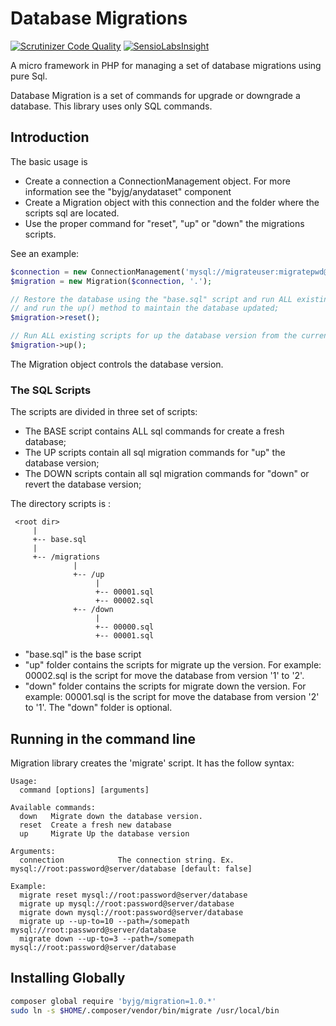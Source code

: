 # Database Migrations
[![Scrutinizer Code Quality](https://scrutinizer-ci.com/g/byjg/migration/badges/quality-score.png?b=master)](https://scrutinizer-ci.com/g/byjg/migration/?branch=master)
[![SensioLabsInsight](https://insight.sensiolabs.com/projects/571cb412-7018-4938-a4e5-0f9ce44956d7/mini.png)](https://insight.sensiolabs.com/projects/571cb412-7018-4938-a4e5-0f9ce44956d7)

A micro framework in PHP for managing a set of database migrations using pure Sql.

Database Migration is a set of commands for upgrade or downgrade a database.
This library uses only SQL commands.

## Introduction

The basic usage is 

- Create a connection a ConnectionManagement object. For more information see the "byjg/anydataset" component
- Create a Migration object with this connection and the folder where the scripts sql are located. 
- Use the proper command for "reset", "up" or "down" the migrations scripts. 

See an example:

```php
$connection = new ConnectionManagement('mysql://migrateuser:migratepwd@localhost/migratedatabase');
$migration = new Migration($connection, '.');

// Restore the database using the "base.sql" script and run ALL existing scripts for up the database version
// and run the up() method to maintain the database updated;
$migration->reset();

// Run ALL existing scripts for up the database version from the current version to the last version; 
$migration->up();
```

The Migration object controls the database version.  

### The SQL Scripts

The scripts are divided in three set of scripts:

- The BASE script contains ALL sql commands for create a fresh database; 
- The UP scripts contain all sql migration commands for "up" the database version;
- The DOWN scripts contain all sql migration commands for "down" or revert the database version;

The directory scripts is :

```
 <root dir>
     |
     +-- base.sql
     |
     +-- /migrations
              |
              +-- /up
                   |
                   +-- 00001.sql
                   +-- 00002.sql
              +-- /down
                   |
                   +-- 00000.sql
                   +-- 00001.sql
``` 

- "base.sql" is the base script
- "up" folder contains the scripts for migrate up the version. 
For example: 00002.sql is the script for move the database from version '1' to '2'.
- "down" folder contains the scripts for migrate down the version. 
For example: 00001.sql is the script for move the database from version '2' to '1'.
The "down" folder is optional. 


## Running in the command line

Migration library creates the 'migrate' script. It has the follow syntax:

```
Usage:
  command [options] [arguments]

Available commands:
  down   Migrate down the database version.
  reset  Create a fresh new database
  up     Migrate Up the database version

Arguments:
  connection            The connection string. Ex. mysql://root:password@server/database [default: false]

Example:
  migrate reset mysql://root:password@server/database
  migrate up mysql://root:password@server/database
  migrate down mysql://root:password@server/database
  migrate up --up-to=10 --path=/somepath mysql://root:password@server/database
  migrate down --up-to=3 --path=/somepath mysql://root:password@server/database
```

## Installing Globally

```bash
composer global require 'byjg/migration=1.0.*'
sudo ln -s $HOME/.composer/vendor/bin/migrate /usr/local/bin
```
